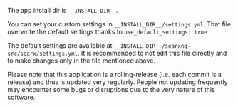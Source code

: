 The app install dir is `__INSTALL_DIR__`.

You can set your custom settings in `__INSTALL_DIR__/settings.yml`. That file overwrite the default settings thanks to `use_default_settings: true`

The default settings are available at `__INSTALL_DIR__/searxng-src/searx/settings.yml`. It is recommended to not edit this file directly and to make changes only in the file mentioned above.

Please note that this application is a rolling-release (i.e. each commit is a release) and thus is updated very regularly. People not updating frequently may encounter some bugs or disruptions due to the very nature of this software.
